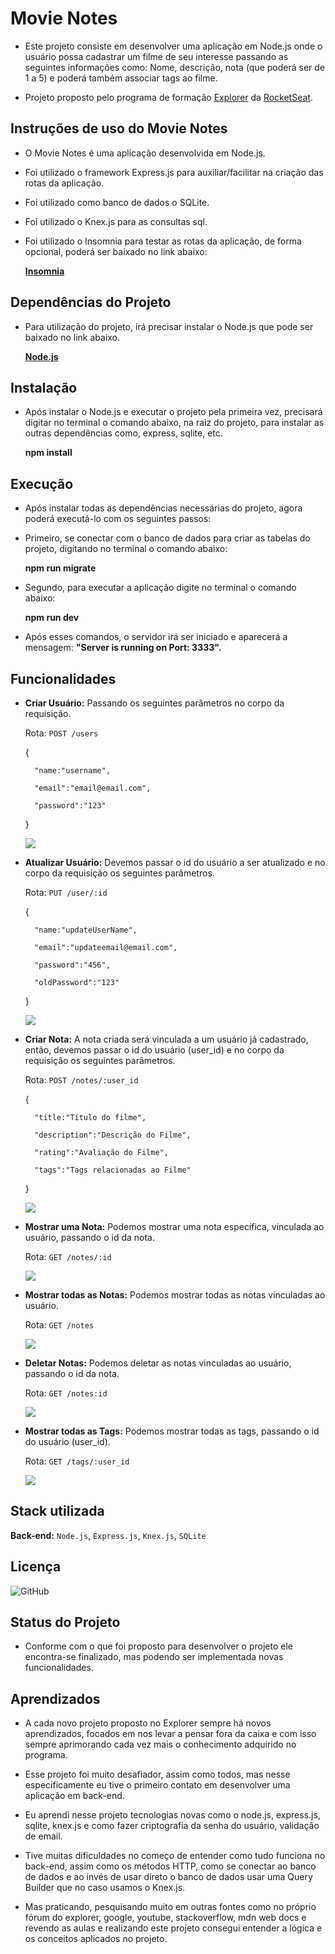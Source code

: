 
# Movie Notes

- Este projeto consiste em desenvolver uma aplicação em Node.js onde o usuário possa cadastrar um filme de seu interesse passando as seguintes informações como: Nome, descrição, nota (que poderá ser de 1 a 5) e poderá também associar tags ao filme.

- Projeto proposto pelo programa de formação [Explorer](https://www.rocketseat.com.br/explorer) da [RocketSeat](https://www.rocketseat.com.br/).


## Instruções de uso do Movie Notes

- O Movie Notes é uma aplicação desenvolvida em Node.js.
- Foi utilizado o framework Express.js para auxiliar/facilitar na criação das rotas da aplicação.
- Foi utilizado como banco de dados o SQLite.
- Foi utilizado o Knex.js para as consultas sql.
- Foi utilizado o Insomnia para testar as rotas da aplicação, de forma opcional, poderá ser baixado no link abaixo:
    
    **[Insomnia](https://insomnia.rest/download)**
 
    
## Dependências do Projeto
- Para utilização do projeto, irá precisar instalar o Node.js que pode ser baixado no link abaixo.

    **[Node.js](https://nodejs.org/en)**

## Instalação
- Após instalar o Node.js e executar o projeto pela primeira vez, precisará digitar no terminal o comando abaixo, na raiz do projeto, para instalar as outras dependências como, express, sqlite, etc.

    **npm install**  


## Execução
- Após instalar todas as dependências necessárias do projeto, agora poderá executá-lo com os seguintes passos:

- Primeiro, se conectar com o banco de dados para criar as tabelas do projeto, digitando no terminal o comando abaixo:
    
    **npm run migrate**

- Segundo, para executar a aplicação digite no terminal o comando abaixo: 
    
    **npm run dev**

- Após esses comandos, o servidor irá ser iniciado e aparecerá a mensagem: **"Server is running on Port: 3333".**       
## Funcionalidades

- **Criar Usuário:** Passando os seguintes parâmetros no corpo da requisição.

    Rota: `POST /users`

    {

        "name:"username",

        "email":"email@email.com",

        "password":"123"

    }
    
    <img src="https://github.com/wiltonmartinsdev/Movie-Notes/blob/main/src/assets/create_user.gif?raw=true"/>

- **Atualizar Usuário:** Devemos passar o id do usuário a ser atualizado e no corpo da requisição os seguintes parâmetros.

    Rota: `PUT /user/:id`

    {
        
        "name:"updateUserName",

        "email":"updateemail@email.com",

        "password":"456",

        "oldPassword":"123"

    }
    
    <img src="https://github.com/wiltonmartinsdev/Movie-Notes/blob/main/src/assets/updating_user.gif?raw=true"/>

- **Criar Nota:** A nota criada será vinculada a um usuário já cadastrado, então, devemos passar o id do usuário (user_id) e no corpo da requisição os seguintes parâmetros.

    Rota: `POST /notes/:user_id`

    {

        "title:"Título do filme",

        "description":"Descrição do Filme",

        "rating":"Avaliação do Filme",
        
        "tags":"Tags relacionadas ao Filme"

    }
    
    <img src="https://github.com/wiltonmartinsdev/Movie-Notes/blob/main/src/assets/create_note.gif?raw=true"/>

- **Mostrar uma Nota:** Podemos mostrar uma nota específica, vinculada ao usuário, passando o id da nota.
    
    Rota: `GET /notes/:id`
    
    <img src="https://github.com/wiltonmartinsdev/Movie-Notes/blob/main/src/assets/showing_a_note.gif?raw=true"/>

- **Mostrar todas as Notas:** Podemos mostrar todas as notas vinculadas ao usuário.
    
    Rota: `GET /notes`
    
    <img src="https://github.com/wiltonmartinsdev/Movie-Notes/blob/main/src/assets/showing_all_notes.gif?raw=true"/>

- **Deletar Notas:** Podemos deletar as notas vinculadas ao usuário, passando o id da nota.
    
    Rota: `GET /notes:id`
    
    <img src="https://github.com/wiltonmartinsdev/Movie-Notes/blob/main/src/assets/deleting_note.gif?raw=true"/>

- **Mostrar todas as Tags:** Podemos mostrar todas as tags, passando o id do usuário (user_id).
    
    Rota: `GET /tags/:user_id`
    
    <img src="https://github.com/wiltonmartinsdev/Movie-Notes/blob/main/src/assets/showing_all_note_tags.gif?raw=true"/>


## Stack utilizada

**Back-end:** `Node.js`, `Express.js`, `Knex.js`, `SQLite`


## Licença
![GitHub](https://img.shields.io/github/license/wiltonmartinsdev/Movie-Notes)

## Status do Projeto
- Conforme com o que foi proposto para desenvolver o projeto ele encontra-se finalizado, mas podendo ser implementada novas funcionalidades.
## Aprendizados

- A cada novo projeto proposto no Explorer sempre há novos aprendizados, focados em nos levar a pensar fora da caixa e com isso sempre aprimorando cada vez mais o conhecimento adquirido no programa.

- Esse projeto foi muito desafiador, assim como todos, mas nesse especificamente eu tive o primeiro contato em desenvolver uma aplicação em back-end.

- Eu aprendi nesse projeto tecnologias novas como o node.js, express.js, sqlite, knex.js e como fazer criptografia da senha do usuário, validação de email.

- Tive muitas dificuldades no começo de entender como tudo funciona no back-end, assim como os métodos HTTP, como se conectar ao banco de dados e ao invés de usar direto o banco de dados usar uma Query Builder que no caso usamos o Knex.js.

- Mas praticando, pesquisando muito em outras fontes como no próprio fórum do explorer, google, youtube, stackoverflow, mdn web docs e revendo as aulas e realizando este projeto consegui entender a lógica e os conceitos aplicados no projeto.



